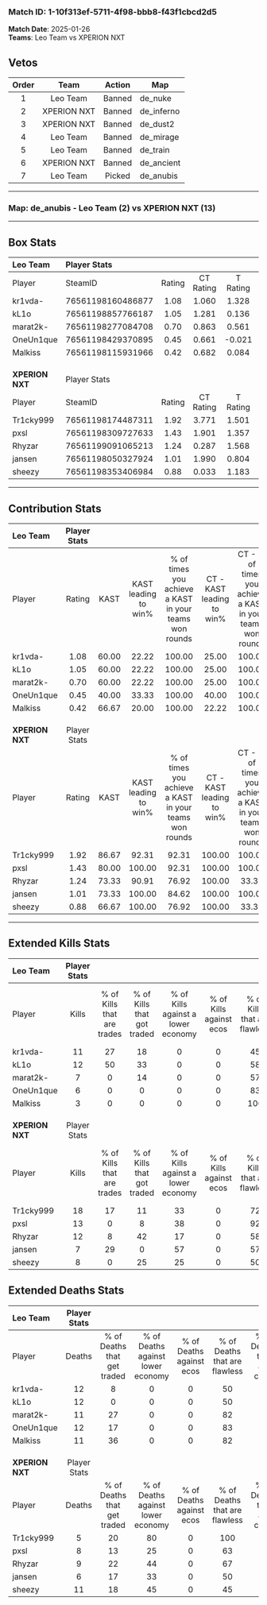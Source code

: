 ### Match ID: 1-10f313ef-5711-4f98-bbb8-f43f1cbcd2d5  
**Match Date**: 2025-01-26  
**Teams**: Leo Team vs XPERION NXT  

## Vetos  

| Order | Team | Action | Map |
| :---: | :--: | :----: | --- |
| 1 | Leo Team | Banned | de_nuke |
| 2 | XPERION NXT | Banned | de_inferno |
| 3 | XPERION NXT | Banned | de_dust2 |
| 4 | Leo Team | Banned | de_mirage |
| 5 | Leo Team | Banned | de_train |
| 6 | XPERION NXT | Banned | de_ancient |
| 7 | Leo Team | Picked | de_anubis |

---  

### **Map**: de_anubis - Leo Team (2) vs XPERION NXT (13)  
---  

## Box Stats  

| **Leo Team**    | Player Stats      |        |           |          |       |       |       |         |        |      |     |
| :- | :- | :-: | :-: | :-: | :-: | :-: | :-: | :-: | :-: | :-: | :-: |
| Player          | SteamID           | Rating | CT Rating | T Rating | KAST  |  ADR  | Kills | Assists | Deaths | K/D  | HS% |
| kr1vda-         | 76561198160486877 |  1.08  |   1.060   |  1.328   | 60.00 | 103.6 |  11   |    6    |   12   | 0.92 | 81  |
| kL1o            | 76561198857766187 |  1.05  |   1.281   |  0.136   | 60.00 | 89.3  |  12   |    0    |   12   | 1.00 | 41  |
| marat2k-        | 76561198277084708 |  0.70  |   0.863   |  0.561   | 60.00 | 53.1  |   7   |    2    |   11   | 0.64 | 42  |
| OneUn1que       | 76561198429370895 |  0.45  |   0.661   |  -0.021  | 40.00 | 54.3  |   6   |    1    |   12   | 0.50 | 50  |
| Malkiss         | 76561198115931966 |  0.42  |   0.682   |  0.084   | 66.67 | 23.5  |   3   |    2    |   11   | 0.27 | 33  |
|                 |                   |        |           |          |       |       |       |         |        |      |     |
|                 |                   |        |           |          |       |       |       |         |        |      |     |
|                 |                   |        |           |          |       |       |       |         |        |      |     |
| **XPERION NXT** | Player Stats      |        |           |          |       |       |       |         |        |      |     |
| Player          | SteamID           | Rating | CT Rating | T Rating | KAST  |  ADR  | Kills | Assists | Deaths | K/D  | HS% |
| Tr1cky999       | 76561198174487311 |  1.92  |   3.771   |  1.501   | 86.67 | 106.1 |  18   |    4    |   5    | 3.60 | 44  |
| pxsl            | 76561198309727633 |  1.43  |   1.901   |  1.357   | 80.00 | 90.9  |  13   |    4    |   8    | 1.63 | 23  |
| Rhyzar          | 76561199091065213 |  1.24  |   0.287   |  1.568   | 73.33 | 80.9  |  12   |    2    |   9    | 1.33 | 75  |
| jansen          | 76561198050327924 |  1.01  |   1.990   |  0.804   | 73.33 | 62.1  |   7   |    3    |   6    | 1.17 | 57  |
| sheezy          | 76561198353406984 |  0.88  |   0.033   |  1.183   | 66.67 | 74.1  |   8   |    4    |   11   | 0.73 | 62  |
---  

## Contribution Stats  

| **Leo Team**    | Player Stats |       |                      |                                                        |                           |                                                             |                          |                                                            |
| :- | :-: | :-: | :-: | :-: | :-: | :-: | :-: | :-: |
| Player          |    Rating    | KAST  | KAST leading to win% | % of times you achieve a KAST in your teams won rounds | CT - KAST leading to win% | CT - % of times you achieve a KAST in your teams won rounds | T - KAST leading to win% | T - % of times you achieve a KAST in your teams won rounds |
| kr1vda-         |     1.08     | 60.00 |        22.22         |                         100.00                         |           25.00           |                           100.00                            |           0.00           |                            0.00                            |
| kL1o            |     1.05     | 60.00 |        22.22         |                         100.00                         |           25.00           |                           100.00                            |           0.00           |                            0.00                            |
| marat2k-        |     0.70     | 60.00 |        22.22         |                         100.00                         |           25.00           |                           100.00                            |           0.00           |                            0.00                            |
| OneUn1que       |     0.45     | 40.00 |        33.33         |                         100.00                         |           40.00           |                           100.00                            |           0.00           |                            0.00                            |
| Malkiss         |     0.42     | 66.67 |        20.00         |                         100.00                         |           22.22           |                           100.00                            |           0.00           |                            0.00                            |
|                 |              |       |                      |                                                        |                           |                                                             |                          |                                                            |
|                 |              |       |                      |                                                        |                           |                                                             |                          |                                                            |
|                 |              |       |                      |                                                        |                           |                                                             |                          |                                                            |
| **XPERION NXT** | Player Stats |       |                      |                                                        |                           |                                                             |                          |                                                            |
| Player          |    Rating    | KAST  | KAST leading to win% | % of times you achieve a KAST in your teams won rounds | CT - KAST leading to win% | CT - % of times you achieve a KAST in your teams won rounds | T - KAST leading to win% | T - % of times you achieve a KAST in your teams won rounds |
| Tr1cky999       |     1.92     | 86.67 |        92.31         |                         92.31                          |          100.00           |                           100.00                            |          90.00           |                           90.00                            |
| pxsl            |     1.43     | 80.00 |        100.00        |                         92.31                          |          100.00           |                           100.00                            |          100.00          |                           90.00                            |
| Rhyzar          |     1.24     | 73.33 |        90.91         |                         76.92                          |          100.00           |                            33.33                            |          90.00           |                           90.00                            |
| jansen          |     1.01     | 73.33 |        100.00        |                         84.62                          |          100.00           |                           100.00                            |          100.00          |                           80.00                            |
| sheezy          |     0.88     | 66.67 |        100.00        |                         76.92                          |          100.00           |                            33.33                            |          100.00          |                           90.00                            |
---  

## Extended Kills Stats  

| **Leo Team**    | Player Stats |                            |                            |                                    |                         |                              |                                 |                                       |                    |           |
| :- | :-: | :-: | :-: | :-: | :-: | :-: | :-: | :-: | :-: | :-: |
| Player          |    Kills     | % of Kills that are trades | % of Kills that got traded | % of Kills against a lower economy | % of Kills against ecos | % of Kills that are flawless | % of Kills that are close duels | % of Kills that are assisted by flash | Pistol Round Kills | AWP Kills |
| kr1vda-         |      11      |             27             |             18             |                 0                  |            0            |              45              |                9                |                   0                   |         0          |     6     |
| kL1o            |      12      |             50             |             33             |                 0                  |            0            |              58              |                0                |                  17                   |         0          |     0     |
| marat2k-        |      7       |             0              |             14             |                 0                  |            0            |              57              |                0                |                  14                   |         0          |     0     |
| OneUn1que       |      6       |             0              |             0              |                 0                  |            0            |              83              |                0                |                   0                   |         3          |     2     |
| Malkiss         |      3       |             0              |             0              |                 0                  |            0            |             100              |                0                |                   0                   |         1          |     0     |
|                 |              |                            |                            |                                    |                         |                              |                                 |                                       |                    |           |
|                 |              |                            |                            |                                    |                         |                              |                                 |                                       |                    |           |
|                 |              |                            |                            |                                    |                         |                              |                                 |                                       |                    |           |
| **XPERION NXT** | Player Stats |                            |                            |                                    |                         |                              |                                 |                                       |                    |           |
| Player          |    Kills     | % of Kills that are trades | % of Kills that got traded | % of Kills against a lower economy | % of Kills against ecos | % of Kills that are flawless | % of Kills that are close duels | % of Kills that are assisted by flash | Pistol Round Kills | AWP Kills |
| Tr1cky999       |      18      |             17             |             11             |                 33                 |            0            |              72              |               11                |                   6                   |         0          |     3     |
| pxsl            |      13      |             0              |             8              |                 38                 |            0            |              92              |                8                |                   0                   |         5          |     3     |
| Rhyzar          |      12      |             8              |             42             |                 17                 |            0            |              58              |                0                |                   0                   |         0          |     1     |
| jansen          |      7       |             29             |             0              |                 57                 |            0            |              57              |               14                |                   0                   |         0          |     1     |
| sheezy          |      8       |             0              |             25             |                 25                 |            0            |              50              |               25                |                  13                   |         0          |     1     |
## Extended Deaths Stats  

| **Leo Team**    | Player Stats |                             |                                   |                          |                               |                            |                           |               |
| :- | :-: | :-: | :-: | :-: | :-: | :-: | :-: | :-: |
| Player          |    Deaths    | % of Deaths that get traded | % of Deaths against lower economy | % of Deaths against ecos | % of Deaths that are flawless | % of Deaths that are close | % of Deaths while blinded | Deaths to AWP |
| kr1vda-         |      12      |              8              |                 0                 |            0             |              50               |             17             |             8             |       0       |
| kL1o            |      12      |              0              |                 0                 |            0             |              50               |             8              |             0             |       0       |
| marat2k-        |      11      |             27              |                 0                 |            0             |              82               |             9              |             0             |       1       |
| OneUn1que       |      12      |             17              |                 0                 |            0             |              83               |             8              |             8             |       2       |
| Malkiss         |      11      |             36              |                 0                 |            0             |              82               |             9              |             0             |       2       |
|                 |              |                             |                                   |                          |                               |                            |                           |               |
|                 |              |                             |                                   |                          |                               |                            |                           |               |
|                 |              |                             |                                   |                          |                               |                            |                           |               |
| **XPERION NXT** | Player Stats |                             |                                   |                          |                               |                            |                           |               |
| Player          |    Deaths    | % of Deaths that get traded | % of Deaths against lower economy | % of Deaths against ecos | % of Deaths that are flawless | % of Deaths that are close | % of Deaths while blinded | Deaths to AWP |
| Tr1cky999       |      5       |             20              |                80                 |            0             |              100              |             0              |            20             |       0       |
| pxsl            |      8       |             13              |                25                 |            0             |              63               |             0              |            13             |       1       |
| Rhyzar          |      9       |             22              |                44                 |            0             |              67               |             0              |            11             |       0       |
| jansen          |      6       |             17              |                33                 |            0             |              50               |             0              |             0             |       1       |
| sheezy          |      11      |             18              |                45                 |            0             |              45               |             9              |             0             |       2       |
